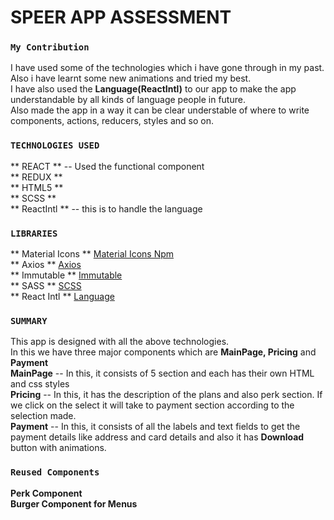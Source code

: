# SPEER APP ASSESSMENT

### `My Contribution`
I have used some of the technologies which i have gone through in my past.\
Also i have learnt some new animations and tried my best.\
I have also used the **Language(ReactIntl)** to our app to make the app understandable by all kinds of language people in future.\
Also made the app in a way it can be clear understable of where to write components, actions, reducers, styles and so on.

### `TECHNOLOGIES USED`
** REACT ** -- Used the functional component \
** REDUX ** \
** HTML5 ** \
** SCSS ** \
** ReactIntl ** -- this is to handle the language

### `LIBRARIES`
** Material Icons ** [Material Icons Npm](https://www.npmjs.com/package/@material-ui/icons)\
** Axios ** [Axios](https://www.npmjs.com/package/axios)\
** Immutable ** [Immutable](https://www.npmjs.com/package/immutable)\
** SASS ** [SCSS](https://www.npmjs.com/package/node-sass)\
** React Intl ** [Language](https://www.npmjs.com/package/react-intl)

### `SUMMARY`
This app is designed with all the above technologies.\
In this we have three major components which are **MainPage, Pricing** and **Payment**\
**MainPage** -- In this, it consists of 5 section and each has their own HTML and css styles\
**Pricing** -- In this, it has the description of the plans and also perk section. If we click on the select it will take to payment section according to the selection made.\
**Payment** -- In this, it consists of all the labels and text fields to get the payment details like address and card details and also it has **Download** button with animations.

### `Reused Components`
**Perk Component**\
**Burger Component for Menus**


